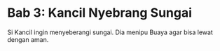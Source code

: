 # Bab 3: Kancil Nyebrang Sungai
Si Kancil ingin menyeberangi sungai. Dia menipu Buaya agar bisa lewat dengan aman.
